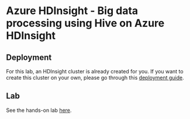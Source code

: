 # Azure HDInsight - Big data processing using Hive on Azure HDInsight

## [](https://github.com/Microsoft/code-challenges/tree/master/Labs/Azure%20HDInsight/HiveLab#deployment)Deployment

For this lab, an HDInsight cluster is already created for you. If you want to create this cluster on your own, please go through this  [deployment guide](https://github.com/Microsoft/code-challenges/blob/master/Labs/Azure%20HDInsight/HiveLab/deployment/readme.md).

## [](https://github.com/Microsoft/code-challenges/tree/master/Labs/Azure%20HDInsight/HiveLab#lab)Lab

See the hands-on lab  [here](https://github.com/Microsoft/code-challenges/blob/master/Labs/Azure%20HDInsight/HiveLab/hands-on-lab.md).
<!--stackedit_data:
eyJoaXN0b3J5IjpbLTE0MjE3MDI5NzldfQ==
-->